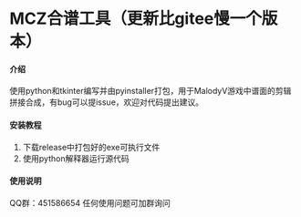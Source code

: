 # MCZ合谱工具（更新比gitee慢一个版本）

#### 介绍
使用python和tkinter编写并由pyinstaller打包，用于MalodyV游戏中谱面的剪辑拼接合成，有bug可以提issue，欢迎对代码提出建议。

#### 安装教程

1.  下载release中打包好的exe可执行文件
2.  使用python解释器运行源代码

#### 使用说明
QQ群：451586654
任何使用问题可加群询问
